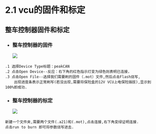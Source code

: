 # 2.1 vcu的固件和标定

 ## 整车控制器固件和标定

- ### 整车控制器的固件

  ![](..\..\picture\vcu\100.png)

```
.1 选择Device Type标题：peakCAN
.2 点击Open Device--反应：右下角的红色指示灯变为绿色则表明已连接，
.3 点击Open File--选择我们需要刷的固件（.mot）文件,然后点击Flash烧写,
	出现进度条表示正常刷写(若没出现,需要将保险盒的12V VCU上电保险插拔),显示到100%即成功.
```

- ### 整车控制器的标定

  ![](..\..\picture\vcu\101.png)

```
新建一个文件夹,需要两个文件(.a21)和(.mot),点击连接,右下角变绿证明连接.
点击run to burn 即可将参数烧写进去.
```

